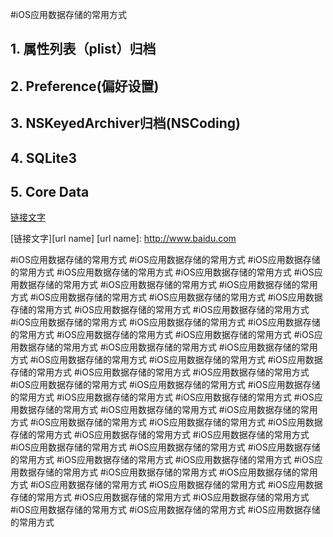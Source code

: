 #iOS应用数据存储的常用方式

## 1. 属性列表（plist）归档
## 2. Preference(偏好设置)
## 3. NSKeyedArchiver归档(NSCoding)
## 4. SQLite3
## 5. Core Data



[链接文字][link id] 


[链接文字][url name]
[url name]: http://www.baidu.com





#iOS应用数据存储的常用方式
#iOS应用数据存储的常用方式
#iOS应用数据存储的常用方式
#iOS应用数据存储的常用方式
#iOS应用数据存储的常用方式
#iOS应用数据存储的常用方式
#iOS应用数据存储的常用方式
#iOS应用数据存储的常用方式
#iOS应用数据存储的常用方式
#iOS应用数据存储的常用方式
#iOS应用数据存储的常用方式
#iOS应用数据存储的常用方式
#iOS应用数据存储的常用方式
#iOS应用数据存储的常用方式
#iOS应用数据存储的常用方式
#iOS应用数据存储的常用方式
#iOS应用数据存储的常用方式
#iOS应用数据存储的常用方式
#iOS应用数据存储的常用方式
#iOS应用数据存储的常用方式
#iOS应用数据存储的常用方式
#iOS应用数据存储的常用方式
#iOS应用数据存储的常用方式
#iOS应用数据存储的常用方式
#iOS应用数据存储的常用方式
#iOS应用数据存储的常用方式
#iOS应用数据存储的常用方式
#iOS应用数据存储的常用方式
#iOS应用数据存储的常用方式
#iOS应用数据存储的常用方式
#iOS应用数据存储的常用方式
#iOS应用数据存储的常用方式
#iOS应用数据存储的常用方式
#iOS应用数据存储的常用方式
#iOS应用数据存储的常用方式
#iOS应用数据存储的常用方式
#iOS应用数据存储的常用方式
#iOS应用数据存储的常用方式
#iOS应用数据存储的常用方式
#iOS应用数据存储的常用方式
#iOS应用数据存储的常用方式
#iOS应用数据存储的常用方式
#iOS应用数据存储的常用方式
#iOS应用数据存储的常用方式
#iOS应用数据存储的常用方式
#iOS应用数据存储的常用方式
#iOS应用数据存储的常用方式
#iOS应用数据存储的常用方式
#iOS应用数据存储的常用方式
#iOS应用数据存储的常用方式
#iOS应用数据存储的常用方式
#iOS应用数据存储的常用方式
#iOS应用数据存储的常用方式
#iOS应用数据存储的常用方式
#iOS应用数据存储的常用方式









[link id]:www.baidu.com：